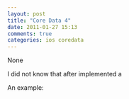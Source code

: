 ```yaml
---
layout: post
title: "Core Data 4"
date: 2011-01-27 15:13
comments: true
categories: ios coredata
---
```


None


I did not know that after implemented a 


An example:

